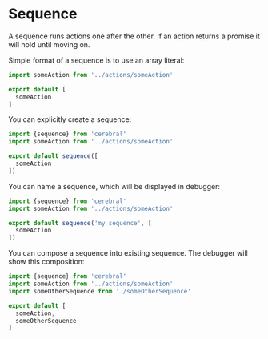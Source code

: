 # Sequence
A sequence runs actions one after the other. If an action returns a promise it will hold until moving on.

Simple format of a sequence is to use an array literal:
```js
import someAction from '../actions/someAction'

export default [
  someAction
]
```

You can explicitly create a sequence:
```js
import {sequence} from 'cerebral'
import someAction from '../actions/someAction'

export default sequence([
  someAction  
])
```

You can name a sequence, which will be displayed in debugger:
```js
import {sequence} from 'cerebral'
import someAction from '../actions/someAction'

export default sequence('my sequence', [
  someAction  
])
```

You can compose a sequence into existing sequence. The debugger will show this composition:
```js
import {sequence} from 'cerebral'
import someAction from '../actions/someAction'
import someOtherSequence from './someOtherSequence'

export default [
  someAction,
  someOtherSequence
]
```
